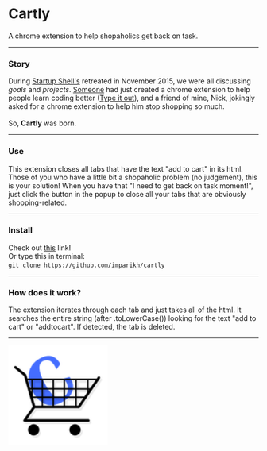 # Cartly
A chrome extension to help shopaholics get back on task.
<hr>
<h3>Story</h3>
During <a href = "http://startupshell.org/">Startup Shell's</a> retreated in November 2015, we were all discussing <i>goals</i> and <i>projects</i>. <a href = "https://jaxgeller.com/">Someone</a> had just created a chrome extension to help people learn coding better (<a href = "https://chrome.google.com/webstore/detail/type-it-out/cakjfpgihbciegpnmholbaafghdbngjp?hl=en">Type it out</a>), and a friend of mine, Nick, jokingly asked for a chrome extension to help him stop shopping so much.<br><br>
So, <b>Cartly</b> was born.
<hr>
<h3>Use</h3>
This extension closes all tabs that have the text "add to cart" in its html. Those of you who have a little bit a shopaholic problem (no judgement), this is your solution! When you have that "I need to get back on task moment!", just click the button in the popup to close all your tabs that are obviously shopping-related. 
<hr>
<h3>Install</h3>
Check out <a href = "https://chrome.google.com/webstore/detail/cartly/acmjoaimcekbaifheokfjpkedfhjaeeo">this</a> link!<br>
Or type this in terminal: 
<code>
git clone https://github.com/imparikh/cartly
</code>
<hr>
<h3>How does it work?</h3>
The extension iterates through each tab and just takes all of the html. It searches the entire string (after .toLowerCase()) looking for the text "add to cart" or "addtocart". If detected, the tab is deleted.
<hr>
<img src = "icons/icon.png" width = "200px">
